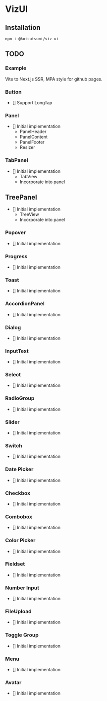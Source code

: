 # VizUI

## Installation

```
npm i @kotsutsumi/viz-ui
```

## TODO

### Example

Vite to Next.js SSR, MPA style for github pages.

### Button

-   [] Support LongTap

### Panel

-   [] Initial implementation
    -   PanelHeader
    -   PanelContent
    -   PanelFooter
    -   Resizer

### TabPanel

-   [] Initial implementation
    -   TabView
    -   Incorporate into panel

## TreePanel

-   [] Initial implementation
    -   TreeView
    -   Incorporate into panel

### Popover

-   [] Initial implementation

### Progress

-   [] Initial implementation

### Toast

-   [] Initial implementation

### AccordionPanel

-   [] Initial implementation

### Dialog

-   [] Initial implementation

### InputText

-   [] Initial implementation

### Select

-   [] Initial implementation

### RadioGroup

-   [] Initial implementation

### Slider

-   [] Initial implementation

### Switch

-   [] Initial implementation

### Date Picker

-   [] Initial implementation

### Checkbox

-   [] Initial implementation

### Combobox

-   [] Initial implementation

### Color Picker

-   [] Initial implementation

### Fieldset

-   [] Initial implementation

### Number Input

-   [] Initial implementation

### FileUpload

-   [] Initial implementation

### Toggle Group

-   [] Initial implementation

### Menu

-   [] Initial implementation

### Avatar

-   [] Initial implementation
